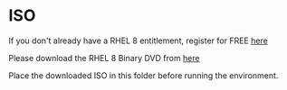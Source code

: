 # ISO

If you don't already have a RHEL 8 entitlement, register for FREE [here](https://developers.redhat.com/register)

Please download the RHEL 8 Binary DVD from [here](https://access.redhat.com/downloads/content/479/ver=/rhel---8/8.0/x86_64/product-software)

Place the downloaded ISO in this folder before running the environment.
